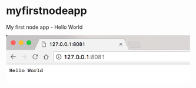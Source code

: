 # myfirstnodeapp
My first node app - Hello World

<img src="https://github.com/georgioupanayiotis/myfirstnodeapp/blob/master/node-js-hello-world.png" width="500">
